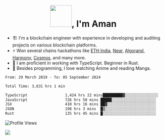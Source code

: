 <h1 align="center"><img src="https://media2.giphy.com/media/v1.Y2lkPTc5MGI3NjExZmx5c2N1N2lkbjg5NnI3ajI2ZXhxZ24yZ3cxcmJibTZrMWZkbjlxaSZlcD12MV9pbnRlcm5hbF9naWZfYnlfaWQmY3Q9Zw/AFdcYElkoNAUE/giphy.webp" width="70">, I'm Aman</h1>

- 🏗️ I'm a blockchain engineer with experience in developing and auditing projects on various blockchain platforms.
- ⚡ Won several chains hackathons like [ETH India](https://devfolio.co/projects/hivm-hybrid-intent-virtual-machine-3ba1), [Near](https://medium.com/encode-club/encode-x-near-hackathon-finale-prizewinners-and-summary-fcf6e409ab07), [Algorand](https://algorand-innovate.hackerearth.com), [Harmony](https://medium.com/harmony-one/winners-of-the-hack-the-horizon-hackathon-ae04f95b71ab), [Cosmos](https://www.hackerearth.com/challenges/hackathon/hackatom-india/), and many more.
- 🌊 I am proficient in working with TypeScript. Beginner in Rust.
- 🍣 Besides programming, I love watching Anime and reading Manga.

<!--START_SECTION:waka-->

```txt
From: 29 March 2019 - To: 05 September 2024

Total Time: 3,631 hrs 1 min

TypeScript                 1,424 hrs 22 mins█████████▓░░░░░░░░░░░░░░░   39.23 %
JavaScript                 726 hrs 58 mins █████░░░░░░░░░░░░░░░░░░░░   20.02 %
JSX                        410 hrs 16 mins ██▓░░░░░░░░░░░░░░░░░░░░░░   11.30 %
JSON                       198 hrs 3 mins  █▒░░░░░░░░░░░░░░░░░░░░░░░   05.45 %
Rust                       135 hrs 45 mins █░░░░░░░░░░░░░░░░░░░░░░░░   03.74 %
```

<!--END_SECTION:waka-->

![Profile Views](https://komarev.com/ghpvc/?username=amanraj1608&label=Profile%20views&color=0e75b6&style=flat-square)

![](https://hit.yhype.me/github/profile?user_id=42104907)
